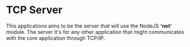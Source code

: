 # TCP Server

This applications aims to be the server that will use the NodeJS **'net'** module. The server it's for any other application that might communicates with the core application through TCP/IP.